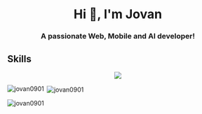 <h1 align="center">Hi 👋, I'm Jovan</h1>
<h3 align="center">A passionate Web, Mobile and AI developer! </h3>

## Skills


<p align="center">
  <a href="https://skillicons.dev">
    <img src="https://skillicons.dev/icons?i=aws,docker,solidity,py,pytorch,django,flask,fastapi,selenium,androidstudio,dart,flutter,kotlin,swift,js,jquery,ts,babel,vite,nodejs,react,redux,nextjs,vue,nuxtjs,svelte,express,nestjs,redis,figma,materialui,tailwind,sass,bootstrap,css,styledcomponents,mysql,mongodb,firebase,vim,azure,git,github,githubactions,gitlab,stackoverflow&perline=20" />
  </a>
</p>

<p align="left">
</p>

<p><img align="left" src="https://github-readme-stats.vercel.app/api/top-langs?username=jovan0901&show_icons=true&locale=en&layout=compact&theme=tokyonight" alt="jovan0901" /></p>

<p>&nbsp;<img align="center" src="https://github-readme-stats.vercel.app/api?username=jovan0901&show_icons=true&theme=radical" alt="jovan0901" /></p>

<p><img align="center" src="https://github-readme-streak-stats.herokuapp.com/?user=jovan0901&" alt="jovan0901" /></p>
